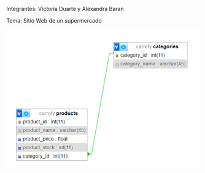 Integrantes: Victoria Duarte y Alexandra Baran

Tema: Sitio Web de un supermercado

![Diagrama entidad relacion](https://github.com/alexandrabaran/Web2Carrefy/blob/master/CarrefyDER.png)
